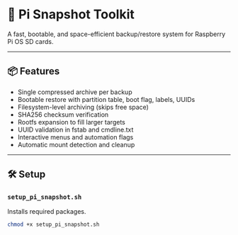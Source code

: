 # 🧰 Pi Snapshot Toolkit

A fast, bootable, and space-efficient backup/restore system for Raspberry Pi OS SD cards.

---

## 📦 Features

- Single compressed archive per backup
- Bootable restore with partition table, boot flag, labels, UUIDs
- Filesystem-level archiving (skips free space)
- SHA256 checksum verification
- Rootfs expansion to fill larger targets
- UUID validation in fstab and cmdline.txt
- Interactive menus and automation flags
- Automatic mount detection and cleanup

---

## 🛠 Setup

### `setup_pi_snapshot.sh`

Installs required packages.

```bash
chmod +x setup_pi_snapshot.sh
